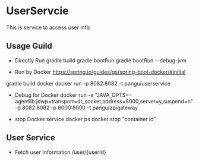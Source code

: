 # UserServcie
This is service to access user info

## Usage Guild
- Directly Run
gradle build
gradle bootRun
gradle bootRun --debug-jvm

- Run by Docker
https://spring.io/guides/gs/spring-boot-docker/#initial

gradle build docker
docker run -p 8082:8082 -t pangu/userservice

- Debug for Docker
docker run -e "JAVA_OPTS=-agentlib:jdwp=transport=dt_socket,address=8000,server=y,suspend=n" -p 8082:8082 -p 8000:8000 -t pangu/apigateway

- stop Docker service
docker ps
docker stop "container id"

## User Service
- Fetch user Information
/user/{userId}